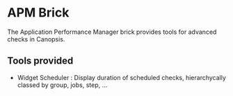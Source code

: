 # APM Brick

The Application Performance Manager brick provides tools for advanced checks in Canopsis.

## Tools provided

- Widget Scheduler : Display duration of scheduled checks, hierarchycally classed by group, jobs, step, ...

